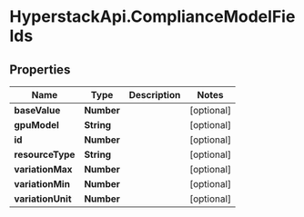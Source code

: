 # HyperstackApi.ComplianceModelFields

## Properties

Name | Type | Description | Notes
------------ | ------------- | ------------- | -------------
**baseValue** | **Number** |  | [optional] 
**gpuModel** | **String** |  | [optional] 
**id** | **Number** |  | [optional] 
**resourceType** | **String** |  | [optional] 
**variationMax** | **Number** |  | [optional] 
**variationMin** | **Number** |  | [optional] 
**variationUnit** | **Number** |  | [optional] 


